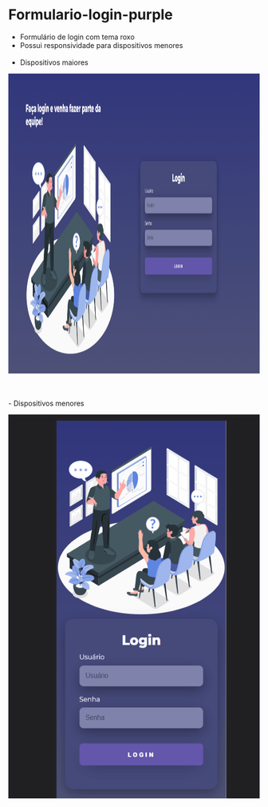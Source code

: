 # Formulario-login-purple
- Formulário de login com tema roxo
- Possui responsividade para dispositivos menores
<br></br>
- Dispositivos maiores
<p align="center"><img src="./login-gif-lg.gif" alt="login-gif" width="1024px" height="600px"></p>
<br></br>
- Dispositivos menores
<p align="center"><img src="./login-gif-sg.gif" alt="login-gif" height="768px"></p>
